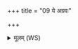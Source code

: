 +++
title = "09 ये अग्रवः"

+++
<details><summary>मूलम् (WS)</summary>

ये अग्रवः शशमानाः परेयुर्हित्वा द्वेषांस्यनपत्यवन्तः ।  
ते द्यामुदित्याविदन्त लोकं नाकस्य पृष्ठे अधि दीध्यानाः ॥ ११ ॥
</details>